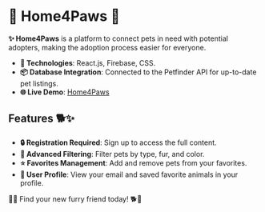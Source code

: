 # 🐾 Home4Paws 🐾

**✨ Home4Paws** is a platform to connect pets in need with potential adopters, making the adoption process easier for everyone.

- **🔧 Technologies**: React.js, Firebase, CSS.
- **📦 Database Integration**: Connected to the Petfinder API for up-to-date pet listings.
- **🌐 Live Demo**: [Home4Paws](https://vocal-wisp-7d2bc4.netlify.app/)

## Features 🐕✨

- **🔒 Registration Required**: Sign up to access the full content.
- **🎯 Advanced Filtering**: Filter pets by type, fur, and color.
- **⭐ Favorites Management**: Add and remove pets from your favorites.
- **👤 User Profile**: View your email and saved favorite animals in your profile.

🐶🐱 Find your new furry friend today! 🐕🐾
